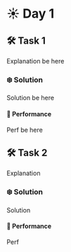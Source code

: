 # ☀️ Day 1

## 🛠️ Task 1

Explanation be here

### ❄️ Solution

Solution be here

#### 🚀 Performance

Perf be here

## 🛠️ Task 2

Explanation

### ❄️ Solution

Solution

#### 🚀 Performance

Perf
